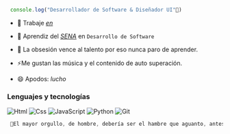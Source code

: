 ```js
 console.log("Desarrollador de Software & Diseñador UI"👋)
```

- 🔭 Trabaje _<a href="https://luispicon.online/pagina-3" target="_blank">en</a>_ 

- 🌱 Aprendiz del _<a href="https://www.sena.edu.co/" target="_blank"> SENA</a>_ en `Desarrollo de Software`

- 💬 La obsesión vence al talento por eso nunca paro de aprender.

- ⚡Me gustan las música y el contenido de auto superación.

- 😄 Apodos: _lucho_


### Lenguajes y tecnologías
<div >
 <img src="https://img.icons8.com/color/48/html-5.png" alt="Html">
 <img src="https://img.icons8.com/color/48/css3.png" alt="Css">
 <img src="https://img.icons8.com/color/48/javascript--v1.png" alt="JavaScript">
 <img src="https://img.icons8.com/color/48/python--v1.png" alt="Python">
 <img src="https://img.icons8.com/color/48/git.png" alt="Git">
</div>

```js
 🥇El mayor orgullo, de hombre, debería ser el hambre que aguanto, antes de comerse el mundo🪖
```


